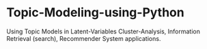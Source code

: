 # Topic-Modeling-using-Python
Using Topic Models in Latent-Variables Cluster-Analysis, Information Retrieval (search), Recommender System applications.

